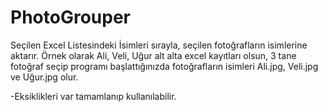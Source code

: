 # PhotoGrouper

Seçilen Excel Listesindeki İsimleri sırayla, seçilen fotoğrafların isimlerine aktarır.
Örnek olarak Ali, Veli, Uğur alt alta excel kayıtları olsun, 3 tane fotoğraf seçip programı başlattığınızda
fotoğrafların isimleri Ali.jpg, Veli.jpg ve Uğur.jpg olur.

-Eksiklikleri var tamamlanıp kullanılabilir.
